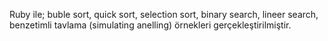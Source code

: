 Ruby ile;
buble sort, quick sort, selection sort, binary search, lineer search, 
benzetimli tavlama (simulating anelling) örnekleri gerçekleştirilmiştir.
